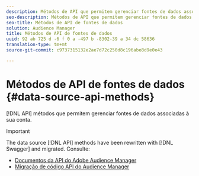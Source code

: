 ```yaml
---
description: Métodos de API que permitem gerenciar fontes de dados associadas à sua conta.
seo-description: Métodos de API que permitem gerenciar fontes de dados associadas à sua conta.
seo-title: Métodos de API de fontes de dados
solution: Audience Manager
title: Métodos de API de fontes de dados
uuid: 92 ab 725 d -6 f 0 a -497 b -8302-39 a 34 dc 58636
translation-type: tm+mt
source-git-commit: c9737315132e2ae7d72c250d8c196abe8d9e0e43

---
```



# Métodos de API de fontes de dados {#data-source-api-methods}

[!DNL API] métodos que permitem gerenciar fontes de dados associadas à sua conta.

<!-- c_rest_data_sources.xml -->

>[!IMPORTANT]
>
>The data source [!DNL API] methods have been rewritten with [!DNL Swagger] and migrated. Consulte:
>
>* [Documentos da API do Adobe Audience Manager](https://bank.demdex.com/portal/swagger/index.html)
>* [Migração de código API do Audience Manager](../../api/api-swagger-migration.md)
>
